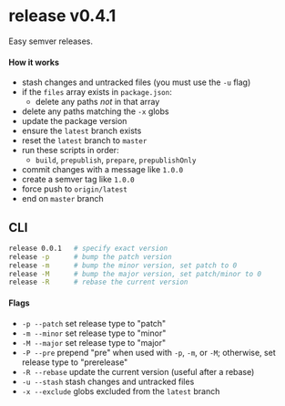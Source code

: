 # release v0.4.1

Easy semver releases.

#### How it works
- stash changes and untracked files (you must use the `-u` flag)
- if the `files` array exists in `package.json`:
  - delete any paths *not* in that array
- delete any paths matching the `-x` globs
- update the package version
- ensure the `latest` branch exists
- reset the `latest` branch to `master`
- run these scripts in order:
  - `build`, `prepublish`, `prepare`, `prepublishOnly`
- commit changes with a message like `1.0.0`
- create a semver tag like `1.0.0`
- force push to `origin/latest`
- end on `master` branch

## CLI

```sh
release 0.0.1   # specify exact version
release -p      # bump the patch version
release -m      # bump the minor version, set patch to 0
release -M      # bump the major version, set patch/minor to 0
release -R      # rebase the current version
```

#### Flags
- `-p --patch` set release type to "patch"
- `-m --minor` set release type to "minor"
- `-M --major` set release type to "major"
- `-P --pre` prepend "pre" when used with `-p`, `-m`, or `-M`; otherwise, set release type to "prerelease"
- `-R --rebase` update the current version (useful after a rebase)
- `-u --stash` stash changes and untracked files
- `-x --exclude` globs excluded from the `latest` branch
